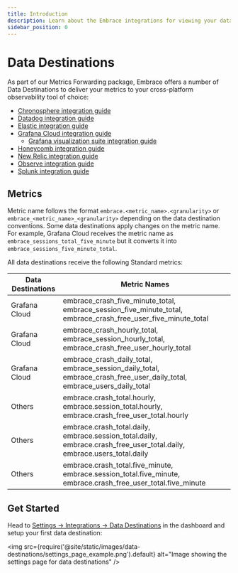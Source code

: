 ```yaml
---
title: Introduction
description: Learn about the Embrace integrations for viewing your data
sidebar_position: 0
---
```


# Data Destinations

As part of our Metrics Forwarding package, Embrace offers a number of Data Destinations to deliver your metrics to your
cross-platform observability tool of choice:

* [Chronosphere integration guide](/data-destinations/chronosphere-setup.md)
* [Datadog integration guide](/data-destinations/data-dog-setup.md)
* [Elastic integration guide](/data-destinations/elastic-setup.md)
* [Grafana Cloud integration guide](/data-destinations/grafana-cloud-setup.md)
    * [Grafana visualization suite integration guide](/embrace-api/grafana_integrations/)
* [Honeycomb integration guide](/data-destinations/honeycomb.md)
* [New Relic integration guide](/data-destinations/new-relic-setup.md)
* [Observe integration guide](/data-destinations/observe-setup.md)
* [Splunk integration guide](/data-destinations/splunk.md)

## Metrics

Metric name follows the format `embrace.<metric_name>.<granularity>` or `embrace_<metric_name>_<granularity>` depending
on the data destination conventions. Some data destinations apply changes on the metric name. For example, Grafana Cloud
receives the metric name as `embrace_sessions_total_five_minute` but it converts it into `embrace_sessions_five_minute_total`.

All data destinations receive the following Standard metrics:

| Data Destinations | Metric Names                                                                                                           |  
|-------------------|------------------------------------------------------------------------------------------------------------------------|
| Grafana Cloud     | embrace_crash_five_minute_total, embrace_session_five_minute_total, embrace_crash_free_user_five_minute_total          |
| Grafana Cloud     | embrace_crash_hourly_total, embrace_session_hourly_total, embrace_crash_free_user_hourly_total                         |
| Grafana Cloud     | embrace_crash_daily_total, embrace_session_daily_total, embrace_crash_free_user_daily_total, embrace_users_daily_total |
| Others            | embrace.crash_total.hourly, embrace.session_total.hourly, embrace.crash_free_user_total.hourly                         |
| Others            | embrace.crash_total.daily, embrace.session_total.daily, embrace.crash_free_user_total.daily, embrace.users_total.daily |
| Others            | embrace.crash_total.five_minute, embrace.session_total.five_minute, embrace.crash_free_user_total.five_minute          |

## Get Started

Head
to [Settings -> Integrations -> Data Destinations](https://dash.embrace.io/settings/organization/integrations/data_destinations)
in the dashboard and setup your first data destination:

<img src={require('@site/static/images/data-destinations/settings_page_example.png').default} alt="Image showing the
settings page for data destinations" />

